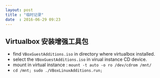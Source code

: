 ```yaml
---
layout: post
title : "临时记录"
date  : 2016-06-29 09:23
---
```


## Virtualbox 安装增强工具包
- find `VBoxGuestAdditions.iso` in directory where virtualbox installed.  
- select the `VBoxGuestAdditions.iso` in virual instance CD device.  
- mount in virtual instance : `mount -t auto -o ro /dev/cdrom /mnt/`
- `cd /mnt; sudo ./VBoxLinuxAdditions.run;`
